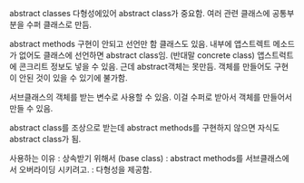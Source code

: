 abstract classes
다형성에있어 abstract class가 중요함.
여러 관련 클래스에 공통부분을 수퍼 클래스로 만듬.

abstract methods 구현이 안되고 선언만 함
클래스도 있음.
내부에 앱스트렉트 메소드가 없어도 클래스에 선언하면 abstract class임. (반대말 concrete class)
앱스트럭트에 콘크리트 정보도 넣을 수 있음. 근데 abstract객체는 못만듬. 객체를 만들어도 구현이 안된 것이 있을 수 있기에 불가함.

서브클래스의 객체를 받는 변수로 사용할 수 있음.
이걸 수퍼로 받아서 객체를 만들어서 만들 수 있음.

abstract class를 조상으로 받는데 abstract methods를 구현하지 않으면 자식도 abstract class가 됨.

사용하는 이유
: 상속받기 위해서 (base class)
: abstract methods를 서브클래스에서 오버라이딩 시키려고.
: 다형성을 제공함.
